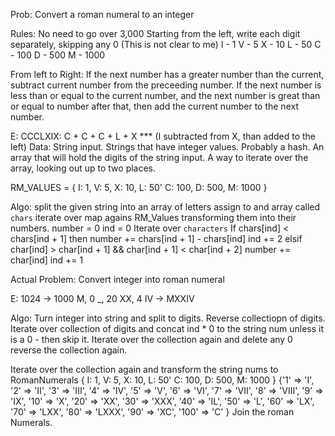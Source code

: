 Prob: Convert a roman numeral to an integer

Rules:
No need to go over 3,000
Starting from the left, write each digit separately, skipping any 0 (This is not clear to me)
I - 1
V - 5
X - 10
L - 50
C - 100
D - 500
M - 1000

From left to Right:
If the next number has a greater number than the current, subtract current number from the preceeding number.
If the next number is less than or equal to the current number, and the next number is great than or equal to number after that, then add the current number to the next number. 

E: CCCLXIX: C + C + C + L + X *** (I subtracted from X, than added to the left)
Data: String input. Strings that have integer values. Probably a hash.
An array that will hold the digits of the string input.
A way to iterate over the array, looking out up to two places. 

RM_VALUES = { I: 1, V: 5, X: 10, L: 50' C: 100, D: 500, M: 1000 }

Algo:
split the given string into an array of letters assign to and array called `chars`
iterate over map agains RM_Values transforming them into their numbers. 
number = 0
ind = 0
Iterate over `characters`
  If chars[ind] < chars[ind + 1]
    then number += chars[ind + 1] - chars[ind]
    ind += 2
  elsif char[ind] > char[ind + 1] && char[ind + 1] < char[ind + 2]
    number += char[ind]
    ind += 1




Actual Problem:
Convert integer into roman numeral

E: 1024 -> 1000 M, 0 _, 20 XX, 4 IV -> MXXIV 

Algo:
Turn integer into string and split to digits. 
Reverse collectiopn of digits.
Iterate over collection of digits and concat ind * 0 to the string num
  unless it is a 0 - then skip it.
  Iterate over the collection again and delete any 0
  reverse the collection again. 

Iterate over the collection again and transform the string nums to RomanNumerals
  { I: 1, V: 5, X: 10, L: 50' C: 100, D: 500, M: 1000 }
  {'1' => 'I', '2' => 'II', '3' => 'III', '4' => 'IV', '5' => 'V', '6' => 'VI', '7' => 'VII', '8' => 'VIII', '9' => 'IX', '10' => 'X', '20' => 'XX', '30' => 'XXX', '40' => 'IL', '50' => 'L',  '60' => 'LX', '70' => 'LXX', '80' => 'LXXX', '90' => 'XC', '100' => 'C' }
Join the roman Numerals. 